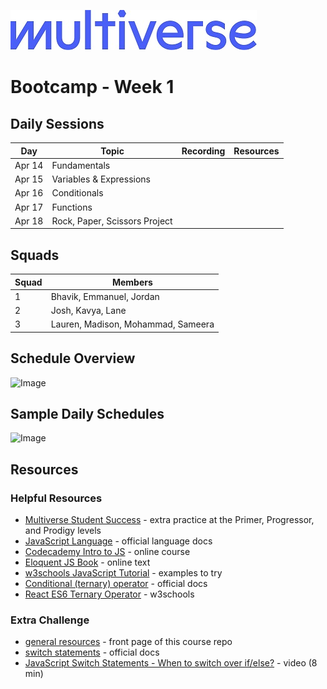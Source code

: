 ![Image](/img/Multiverse_Logo_rgb_ultra_25.jpg "Multiverse banner")

# Bootcamp - Week 1

## Daily Sessions
|Day|Topic|Recording|Resources|
|-----| ------------- |---------------------|--------|
|Apr 14|Fundamentals|
|Apr 15|Variables & Expressions|
|Apr 16|Conditionals|
|Apr 17|Functions|
|Apr 18|Rock, Paper, Scissors Project|

## Squads
|Squad|Members|
|-----|-------|
|1|Bhavik, Emmanuel, Jordan|
|2|Josh, Kavya, Lane|
|3|Lauren, Madison, Mohammad, Sameera|

## Schedule Overview
![Image](/img/bootcamp-schedule-verizon-2024.png "Bootcamp Schedule Overview")

## Sample Daily Schedules
![Image](/img/daily-schedule-verizon-2024.png "Sample Daily Schedules")

## Resources

### Helpful Resources
* [Multiverse Student Success](https://github.com/MultiverseLearningProducts/SWE-APPRENTICE-SUCCESS) - extra practice at the Primer, Progressor, and Prodigy levels
* [JavaScript Language](https://developer.mozilla.org/en-US/docs/Web/JavaScript/Reference) - official language docs
* [Codecademy Intro to JS](https://www.codecademy.com/learn/introduction-to-javascript) - online course
* [Eloquent JS Book](https://eloquentjavascript.net/) - online text
* [w3schools JavaScript Tutorial](https://www.w3schools.com/js/) - examples to try
* [Conditional (ternary) operator](https://developer.mozilla.org/en-US/docs/Web/JavaScript/Reference/Operators/Conditional_operator) - official docs
* [React ES6 Ternary Operator](https://www.w3schools.com/react/react_es6_ternary.asp) - w3schools

### Extra Challenge
* [general resources](/README.md/#extra-challenge) - front page of this course repo
* [switch statements](https://developer.mozilla.org/en-US/docs/Web/JavaScript/Reference/Statements/switch) - official docs
* [JavaScript Switch Statements - When to switch over if/else?](https://youtu.be/Z8DGby3eBHg) - video (8 min)

